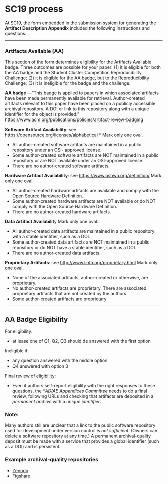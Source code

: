 # SC19 process

At SC19, the form embedded in the submission system for generating the **Artifact Description Appendix** 
included the following instructions and questions:

---

### Artifacts Available (AA)

This section of the form determines eligibility for the Artifacts Available badge. Three outcomes are possible for your paper: 
(1) it is eligible for both the AA badge and the Student Cluster Competition Reproducibility Challenge; 
(2) it is eligible for the AA badge, but to the Reproducibility Challenge; 
(3) it is ineligible for the badge and the challenge.

**AA badge** —“This badge is applied to papers in which associated artifacts have been made permanently available for retrieval. 
Author-created artifacts relevant to this paper have been placed on a publicly accessible archival repository. A DOI or link to this repository along with a unique identifier for the object is provided.”
https://www.acm.org/publications/policies/artifact-review-badging

**Software Artifact Availability**: see https://opensource.org/licenses/alphabetical * Mark only one oval.
- All author-created software artifacts are maintained in a public repository under an OSI- approved license.
- Some author-created software artifacts are NOT maintained in a public repository or are NOT available under an OSI-approved license.
- There are no author-created software artifacts.

**Hardware Artifact Availability**: see https://www.oshwa.org/definition/
Mark only one oval.
- All author-created hardware artifacts are available and comply with the Open Source Hardware Definition.
- Some author-created hardware artifacts are NOT available or do NOT comply with the Open Source Hardware Definition.
- There are no author-created hardware artifacts.

**Data Artifact Availabilit**y
Mark only one oval.
- All author-created data artifacts are maintained in a public repository with a stable identifier, such as a DOI.
- Some author-created data artifacts are NOT maintained in a public repository or do NOT have a stable identifier, such as a DOI.
- There are no author-created data artifacts.

**Proprietary Artifacts**: see http://www.linfo.org/proprietary.html
Mark only one oval.
- None of the associated artifacts, author-created or otherwise, are proprietary.
- No author-created artifacts are proprietary. There are associated proprietary artifacts that are not created by the authors.
- Some author-created artifacts are proprietary

---

## AA Badge Eligibility

For eligibility: 
- at lease one of Q1, Q2, Q3 should de answered with the first option

Ineligible if:
- any question answered with the middle option
- Q4 answered with option 3

Final review of eligibility:
- Even if authors self-report eligibility with the right responses to these questions, the **AD/AE Appendices Committee*
needs to do a final review, following URLs and checking that artifacts are deposited in a _permanent archive_ with a _unique identifier_.

### Note:
Many authors still are unclear that a link to the public software repository used for development under version control _is not sufficient_.
(Owners can delete a software repository at any time.)
A permanent archival-quality deposit must be made with a service that provides a global identifier (such as a DOI) and is persistent.

### Example archival-quality repositories

- [Zenodo](http://zenodo.org)
- [Figshare](https://figshare.com)
